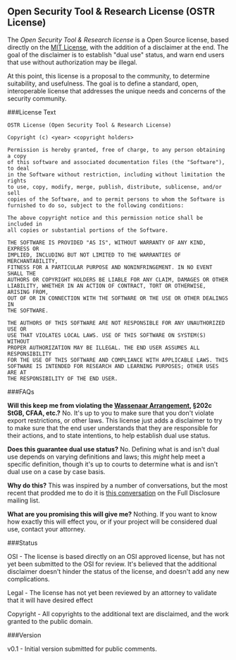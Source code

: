 ## Open Security Tool & Research License (OSTR License)

The *Open Security Tool & Research license* is a Open Source license, based directly on the [MIT License](http://opensource.org/licenses/MIT), with the addition of a disclaimer at the end. The goal of the disclaimer is to establish "dual use" status, and warn end users that use without authorization may be illegal.

At this point, this license is a proposal to the community, to determine suitability, and usefulness. The goal is to define a standard, open, interoperable license that addresses the unique needs and concerns of the security community. 

###License Text

    OSTR License (Open Security Tool & Research License)

    Copyright (c) <year> <copyright holders>

    Permission is hereby granted, free of charge, to any person obtaining a copy
    of this software and associated documentation files (the "Software"), to deal
    in the Software without restriction, including without limitation the rights
    to use, copy, modify, merge, publish, distribute, sublicense, and/or sell
    copies of the Software, and to permit persons to whom the Software is
    furnished to do so, subject to the following conditions:

    The above copyright notice and this permission notice shall be included in
    all copies or substantial portions of the Software.

    THE SOFTWARE IS PROVIDED "AS IS", WITHOUT WARRANTY OF ANY KIND, EXPRESS OR
    IMPLIED, INCLUDING BUT NOT LIMITED TO THE WARRANTIES OF MERCHANTABILITY,
    FITNESS FOR A PARTICULAR PURPOSE AND NONINFRINGEMENT. IN NO EVENT SHALL THE
    AUTHORS OR COPYRIGHT HOLDERS BE LIABLE FOR ANY CLAIM, DAMAGES OR OTHER
    LIABILITY, WHETHER IN AN ACTION OF CONTRACT, TORT OR OTHERWISE, ARISING FROM,
    OUT OF OR IN CONNECTION WITH THE SOFTWARE OR THE USE OR OTHER DEALINGS IN
    THE SOFTWARE.

    THE AUTHORS OF THIS SOFTWARE ARE NOT RESPONSIBLE FOR ANY UNAUTHORIZED USE OR
    USE THAT VIOLATES LOCAL LAWS. USE OF THIS SOFTWARE ON SYSTEM(S) WITHOUT
    PROPER AUTHORIZATION MAY BE ILLEGAL. THE END USER ASSUMES ALL RESPONSIBILITY
    FOR THE USE OF THIS SOFTWARE AND COMPLIANCE WITH APPLICABLE LAWS. THIS
    SOFTWARE IS INTENDED FOR RESEARCH AND LEARNING PURPOSES; OTHER USES ARE AT
    THE RESPONSIBILITY OF THE END USER.

###FAQs

**Will this keep me from violating the [Wassenaar Arrangement](https://en.wikipedia.org/wiki/Wassenaar_Arrangement), §202c StGB, CFAA, etc.?**
No. It's up to you to make sure that you don't violate export restrictions, or other laws. This license just adds a disclaimer to try to make sure that the end user understands that they are responsible for their actions, and to state intentions, to help establish dual use status.

**Does this guarantee dual use status?**
No. Defining what is and isn't dual use depends on varying definitions and laws; this *might* help meet a specific definition, though it's up to courts to determine what is and isn't dual use on a case by case basis.

**Why do this?**
This was inspired by a number of conversations, but the most recent that prodded me to do it is [this conversation](http://seclists.org/fulldisclosure/2014/Apr/60) on the Full Disclosure mailing list.

**What are you promising this will give me?**
Nothing. If you want to know how exactly this will effect you, or if your project will be considered dual use, contact your attorney.

###Status

OSI - The license is based directly on an OSI approved license, but has not yet been submitted to the OSI for review. It's believed that the additional disclaimer doesn't hinder the status of the license, and doesn't add any new complications.

Legal - The license has not yet been reviewed by an attorney to validate that it will have desired effect

Copyright - All copyrights to the additional text are disclaimed, and the work granted to the public domain.

###Version

v0.1 - Initial version submitted for public comments.
